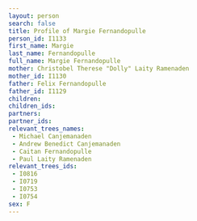 ```yaml
---
layout: person
search: false
title: Profile of Margie Fernandopulle
person_id: I1133
first_name: Margie
last_name: Fernandopulle
full_name: Margie Fernandopulle
mother: Christobel Therese "Dolly" Laity Ramenaden
mother_id: I1130
father: Felix Fernandopulle
father_id: I1129
children:
children_ids:
partners:
partner_ids:
relevant_trees_names:
 - Michael Canjemanaden
 - Andrew Benedict Canjemanaden
 - Caitan Fernandopulle
 - Paul Laity Ramenaden
relevant_trees_ids:
 - I0816
 - I0719
 - I0753
 - I0754
sex: F
---
```


